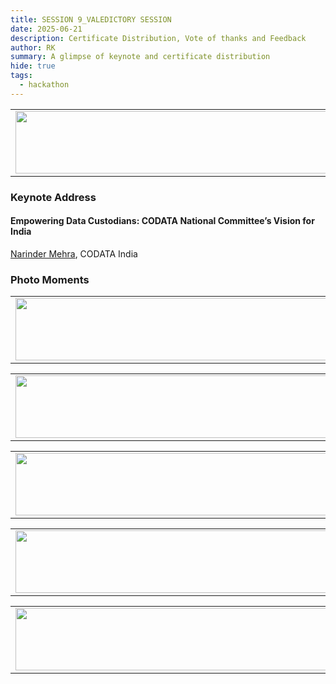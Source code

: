 ```yaml
---
title: SESSION 9_VALEDICTORY SESSION
date: 2025-06-21
description: Certificate Distribution, Vote of thanks and Feedback 
author: RK
summary: A glimpse of keynote and certificate distribution
hide: true
tags:
  - hackathon
---
```


<table>
  <tr>
    <td>
      <img src='{{ "/static/img/events_all/session9_AI_summit.JPG" | url }}' width="500" height="100">
    </td>
  </tr>
</table>

### Keynote Address

#### Empowering Data Custodians: CODATA National Committee’s Vision for India

[Narinder Mehra](https://www.linkedin.com/in/dr-narinder-mehra-9a8029a/?originalSubdomain=in), CODATA India

### Photo Moments

<table>
  <tr>
    <td>
      <img src='{{ "/static/img/events_all/session9_pic1.png" | url }}' width="500" height="100">
    </td>
  </tr>
</table>

<table>
  <tr>
    <td>
      <img src='{{ "/static/img/events_all/session9_pic2.png" | url }}' width="500" height="100">
    </td>
  </tr>
</table>

<table>
  <tr>
    <td>
      <img src='{{ "/static/img/events_all/session9_pic3.png" | url }}' width="500" height="100">
    </td>
  </tr>
</table>

<table>
  <tr>
    <td>
      <img src='{{ "/static/img/events_all/session9_pic4.png" | url }}' width="500" height="100">
    </td>
  </tr>
</table>

<table>
  <tr>
    <td>
      <img src='{{ "/static/img/events_all/session9_pic5.png" | url }}' width="500" height="100">
    </td>
  </tr>
</table>